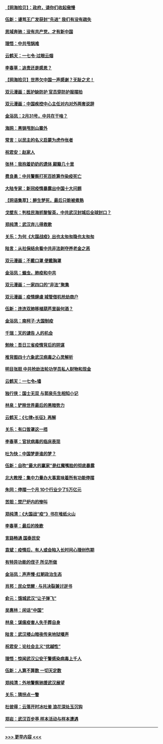 #### [【网海拾贝】：政府，请你们收起傲慢](../pages/nsc993/n11926932.md?t=03100103) 
#### [伍新：谩骂王广发获封“先进” 我们有没有疏失](../pages/nsc993/n11926101.md?t=03100103) 
#### [思域奔驰：没有共产党，才有新中国](../pages/nsc993/n11926058.md?t=03100103) 
#### [理悟：中共甩锅难](../pages/nsc993/n11925355.md?t=03100103) 
#### [云鹤天：一七令·过眼云烟](../pages/nsc993/n11925284.md?t=03100103) 
#### [李春草：追责还是感恩？](../pages/nsc993/n11925274.md?t=03100103) 
#### [【网海拾贝】世界欠中国一声感谢？无耻之尤！](../pages/nsc993/n11925239.md?t=03100103) 
#### [双元漫画：医护缺防护 官员穿防护服摆拍](../pages/nsc993/n11923899.md?t=03100103) 
#### [双元漫画：中国疾控中心主任对内对外两套说辞](../pages/nsc993/n11921994.md?t=03100103) 
#### [金浴凤：2月31号，中共在干啥？](../pages/nsc993/n11922706.md?t=03100103) 
#### [海网：黑锅甩到山寨外](../pages/nsc993/n11922688.md?t=03100103) 
#### [常言：以民主的名义启蒙为虎作伥者](../pages/nsc993/n11922217.md?t=03100103) 
#### [祝君安：赵家人](../pages/nsc993/n11922209.md?t=03100103) 
#### [张林：我抱着奶奶的遗体 颠簸几十里](../pages/nsc993/n11920945.md?t=03100103) 
#### [费良勇：中共警察打死百姓算作染疫死亡](../pages/nsc993/n11919264.md?t=03100103) 
#### [大陆专家：新冠疫情暴露出中国十大问题](../pages/nsc993/n11919187.md?t=03100103) 
#### [【网语集萃】：醉生梦死，最后只能被煮熟](../pages/nsc993/n11918994.md?t=03100103) 
#### [戈壁东：判桂民海抓黎智英，中共武汉封城后全球封口？](../pages/nsc993/n11917982.md?t=03100103) 
#### [郑纯清：武汉弃儿得救歌](../pages/nsc993/n11917881.md?t=03100103) 
#### [关乐：为何《大国战疫》出也太匆匆隐也太匆匆](../pages/nsc993/n11917792.md?t=03100103) 
#### [陆言：从社保结余看中共非法剥夺养老金之恶](../pages/nsc993/n11917084.md?t=03100103) 
#### [双元漫画：不戴口罩 便戴胸罩](../pages/nsc993/n11916447.md?t=03100103) 
#### [金浴凤：蝗虫，肺疫和中共](../pages/nsc993/n11916904.md?t=03100103) 
#### [双元漫画：一家四口的“非法”聚集](../pages/nsc993/n11916378.md?t=03100103) 
#### [双元漫画：疫情肆虐 城管借机抢劫商户](../pages/nsc993/n11916310.md?t=03100103) 
#### [伍新：连连双肺移植葫芦里装何酒？](../pages/nsc993/n11913667.md?t=03100103) 
#### [金浴凤：南柯子·大国制疫](../pages/nsc993/n11913657.md?t=03100103) 
#### [千瑞：天的谴告  人的机会](../pages/nsc993/n11913309.md?t=03100103) 
#### [勉映：吾日三省疫情背后的阴谋](../pages/nsc993/n11913079.md?t=03100103) 
#### [推背图四十六象武汉病毒之心灵解析](../pages/nsc993/n11911761.md?t=03100103) 
#### [明目张胆 中共抢劫法轮功学员私人财物和现金](../pages/nsc993/n11910262.md?t=03100103) 
#### [云鹤天：一七令▪墙](../pages/nsc993/n11910627.md?t=03100103) 
#### [独行侠：国士无双 与郭泉先生相知小记](../pages/nsc993/n11910613.md?t=03100103) 
#### [林泉：铲除世界最后的黑暗势力](../pages/nsc993/n11909320.md?t=03100103) 
#### [云鹤天：《七律▪长征》再解](../pages/nsc993/n11909327.md?t=03100103) 
#### [关乐：有口皆罩这一捂](../pages/nsc993/n11908393.md?t=03100103) 
#### [李春草：官状病毒的临床表现](../pages/nsc993/n11908339.md?t=03100103) 
#### [吐为快：中国梦是谁的梦？](../pages/nsc993/n11906564.md?t=03100103) 
#### [伍新：自吹“最大的赢家”是红魔嘴脸的彻底暴露](../pages/nsc993/n11906407.md?t=03100103) 
#### [北大教授：集中力量办大事意味着所有功能停摆](../pages/nsc993/n11904800.md?t=03100103) 
#### [朱同：停摆一个月 10个行业少了5万亿元](../pages/nsc993/n11904498.md?t=03100103) 
#### [苦胆：焚尸炉内的惨叫](../pages/nsc993/n11904479.md?t=03100103) 
#### [郑纯清：《大国战“疫”》书在堆纸火山](../pages/nsc993/n11904450.md?t=03100103) 
#### [李春草：最后的挽歌](../pages/nsc993/n11904441.md?t=03100103) 
#### [言路畅通 国泰民安](../pages/nsc993/n11904222.md?t=03100103) 
#### [袁斌：疫情后，有人或会陷入长时间心理创伤期](../pages/nsc993/n11901514.md?t=03100103) 
#### [有特异功能的侄子 所见所做](../pages/nsc993/n11901154.md?t=03100103) 
#### [金浴凤：声声慢‧红朝政治生态](../pages/nsc993/n11899553.md?t=03100103) 
#### [肖邦：民众觉醒 · 与共决裂兼讨逆书](../pages/nsc993/n11898435.md?t=03100103) 
#### [俞元：饿城武汉“让子弹飞”](../pages/nsc993/n11898344.md?t=03100103) 
#### [吴惠林：闲话“中国”](../pages/nsc993/n11898182.md?t=03100103) 
#### [林泉：谋瘟疫害人失手葬自身](../pages/nsc993/n11897892.md?t=03100103) 
#### [陆言：武汉楼山暗夜传来地狱嚎声](../pages/nsc993/n11897033.md?t=03100103) 
#### [祝君安：论社会主义“优越性”](../pages/nsc993/n11897005.md?t=03100103) 
#### [理悟：惊闻武汉公安干警感染病毒上千人](../pages/nsc993/n11896947.md?t=03100103) 
#### [伍新：人算不算数 一切天定数](../pages/nsc993/n11893372.md?t=03100103) 
#### [郑纯清：外地警察驰援武汉展望](../pages/nsc993/n11893115.md?t=03100103) 
#### [关乐：猜拐点一瞥](../pages/nsc993/n11893020.md?t=03100103) 
#### [杜彼得：云落开时冰吐鉴 浪花深处玉沉钩](../pages/nsc993/n11892107.md?t=03100103) 
#### [郑岩：武汉百步亭 样本活动与样本遭遇](../pages/nsc993/n11892310.md?t=03100103) 

----
#### [ >>> 更早内容 <<< ](../indexes/nsc993-earlier.md)
